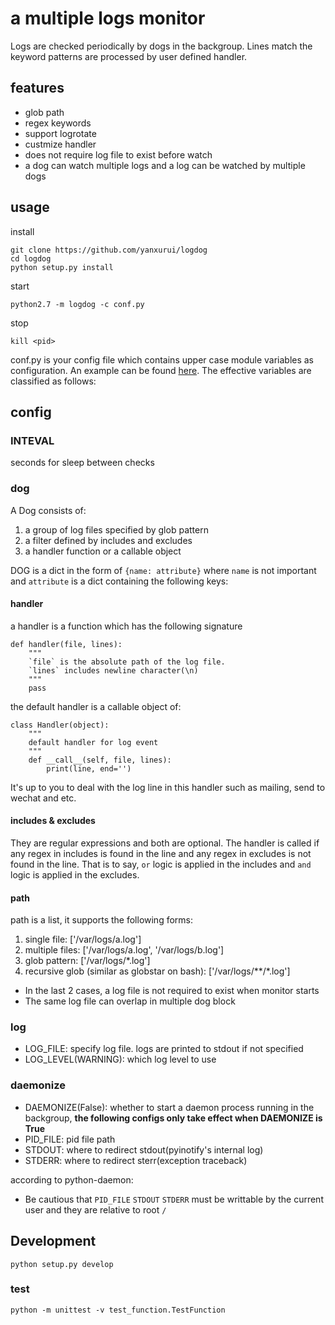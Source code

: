 # a multiple logs monitor

Logs are checked periodically by dogs in the backgroup. Lines match the keyword patterns are processed by user defined handler.

## features
* glob path
* regex keywords
* support logrotate
* custmize handler
* does not require log file to exist before watch
* a dog can watch multiple logs and a log can be watched by multiple dogs


## usage
install
```
git clone https://github.com/yanxurui/logdog
cd logdog
python setup.py install
```
start
```
python2.7 -m logdog -c conf.py
```
stop
```
kill <pid>
```

conf.py is your config file which contains upper case module variables as configuration. An example can be found [here](yanxurui/logdog/blob/master/tests/conf.py). The effective variables are classified as follows:


## config

### INTEVAL
seconds for sleep between checks

### dog
A Dog consists of:

1. a group of log files specified by glob pattern
2. a filter defined by includes and excludes
3. a handler function or a callable object

DOG is a dict in the form of `{name: attribute}` where `name` is not important and `attribute` is a dict containing the following keys:

#### handler
a handler is a function which has the following signature
```
def handler(file, lines):
	"""
	`file` is the absolute path of the log file.
	`lines` includes newline character(\n)
	"""
	pass
```

the default handler is a callable object of:
```
class Handler(object):
    """
    default handler for log event
    """
    def __call__(self, file, lines):
        print(line, end='')

```
It's up to you to deal with the log line in this handler such as mailing, send to wechat and etc.

#### includes & excludes
They are regular expressions and both are optional.
The handler is called if any regex in includes is found in the line and any regex in excludes is not found in the line.
That is to say, `or` logic is applied in the includes and `and` logic is applied in the excludes.


#### path
path is a list, it supports the following forms:

1. single file: ['/var/logs/a.log']
2. multiple files: ['/var/logs/a.log', '/var/logs/b.log']
3. glob pattern: ['/var/logs/*.log']
4. recursive glob (similar as globstar on bash): ['/var/logs/**/*.log']

* In the last 2 cases, a log file is not required to exist when monitor starts
* The same log file can overlap in multiple dog block


### log
* LOG_FILE: specify log file. logs are printed to stdout if not specified
* LOG_LEVEL(WARNING): which log level to use


### daemonize
* DAEMONIZE(False): whether to start a daemon process running in the backgroup, **the following configs only take effect when DAEMONIZE is True**
* PID_FILE: pid file path
* STDOUT: where to redirect stdout(pyinotify's internal log)
* STDERR: where to redirect sterr(exception traceback)

according to python-daemon:

* Be cautious that `PID_FILE` `STDOUT` `STDERR` must be writtable by the current user and they are relative to root `/`


## Development

```
python setup.py develop
```

### test
```
python -m unittest -v test_function.TestFunction
```
